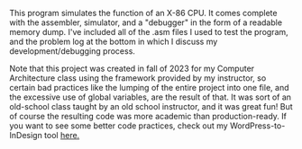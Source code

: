This program simulates the function of an X-86 CPU. It comes complete with the assembler, simulator, and a "debugger" in the form of a readable memory dump. I've included all of the .asm files I used to test the program, and the problem log at the bottom in which I discuss my development/debugging process.

Note that this project was created in fall of 2023 for my Computer Architecture class using the framework provided by my instructor, so certain bad practices like the lumping of the entire project into one file, and the excessive use of global variables, are the result of that. It was sort of an old-school class taught by an old school instructor, and it was great fun! But of course the resulting code was more academic than production-ready. If you want to see some better code practices, check out my WordPress-to-InDesign tool [here.](https://github.com/Setherino/WordPress-to-InDesign-DataMerge)
